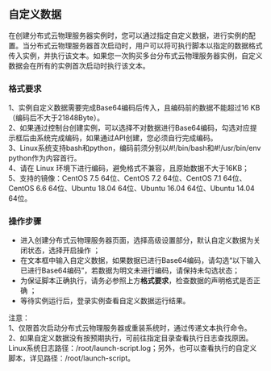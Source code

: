 ## 自定义数据

在创建分布式云物理服务器实例时，您可以通过指定自定义数据，进行实例的配置。当分布式云物理服务器首次启动时，用户可以将可执行脚本以指定的数据格式传入实例，并执行该文本。如果您一次购买多台分布式云物理服务器实例，自定义数据会在所有的实例首次启动时执行该文本。

### 格式要求

1、实例自定义数据需要完成Base64编码后传入，且编码前的数据不能超过16 KB（编码后不大于21848Byte）。<br/>
2、如果通过控制台创建实例，可以选择不对数据进行Base64编码，勾选对应提示框后由系统完成编码，如果通过API创建，您必须自行完成编码。<br/>
3、Linux系统支持bash和python，编码前须分别以#!/bin/bash和#!/usr/bin/env python作为内容首行。<br/>
4、请在 Linux 环境下进行编码，避免格式不兼容，且原始数据不大于16KB；<br/>
5、支持的镜像：CentOS 7.5 64位、CentOS 7.2 64位、CentOS 7.1 64位、CentOS 6.6 64位、Ubuntu 18.04 64位、Ubuntu 16.04 64位、Ubuntu 14.04 64位。<br/>

### 操作步骤
- 进入创建分布式云物理服务器页面，选择高级设置部分，默认自定义数据为关闭状态，选择开启操作 ；<br/>
- 在文本框中输入自定义数据，如果数据已进行Base64编码，请勾选“以下输入已进行Base64编码”，若数据为明文未进行编码，请保持未勾选状态；<br/>
- 为保证脚本正确执行，请务必参照上方**格式要求**，检查数据的声明格式是否正确 ；<br/>
- 等待实例运行后，登录实例查看自定义数据运行结果。<br/>

注意：<br/>
1、仅限首次启动分布式云物理服务器或重装系统时，通过传递文本执行命令。<br/>
2、如果自定义数据没有按预期执行，可前往指定目录查看执行日志查找原因。Linux系统日志路径：/root/launch-script.log；另外，也可以查看执行的自定义脚本，详见路径：/root/launch-script。
